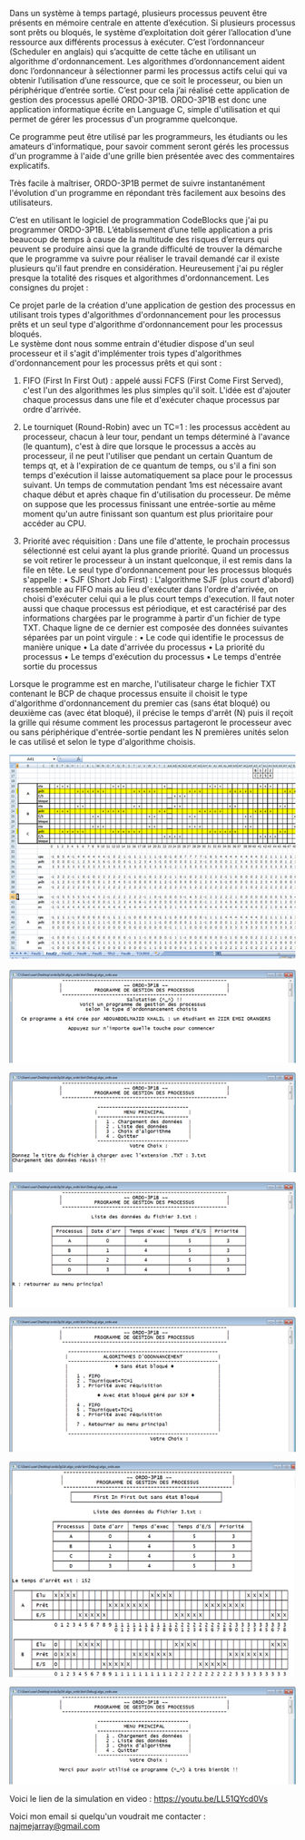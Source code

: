 Dans un système à temps partagé, plusieurs processus peuvent être présents en mémoire centrale en attente d’exécution. Si plusieurs processus sont prêts ou bloqués, le système d’exploitation doit gérer l’allocation d’une ressource aux différents processus à exécuter. C’est l’ordonnanceur (Scheduler en anglais) qui s’acquitte de cette tâche en utilisant un algorithme d'ordonnancement.
Les algorithmes d’ordonnancement aident donc l’ordonnanceur à sélectionner parmi les processus actifs celui qui va obtenir l’utilisation d’une ressource, que ce soit le processeur, ou bien un périphérique d’entrée sortie. 
C’est pour cela j’ai réalisé cette application de gestion des processus apellé ORDO-3P1B. 
ORDO-3P1B est donc une application informatique écrite en Language C, simple d'utilisation et qui permet de gérer les processus d'un programme quelconque.

Ce programme peut être utilisé par les programmeurs, les étudiants ou les amateurs d'informatique, pour savoir comment seront gérés les processus d'un programme à l'aide d'une grille bien présentée avec des commentaires explicatifs.

Très facile à maîtriser, ORDO-3P1B permet de suivre instantanément l'évolution d'un programme en répondant très facilement aux besoins des utilisateurs.

C’est en utilisant le logiciel de programmation CodeBlocks que j'ai pu programmer ORDO-3P1B. L’établissement d’une telle application a pris beaucoup  de temps à cause de la multitude des risques d’erreurs qui peuvent se produire ainsi que la grande difficulté de trouver la démarche que le programme va suivre pour réaliser le travail demandé car il existe plusieurs qu'il faut prendre en considération. Heureusement j'ai pu régler presque la totalité des risques et algorithmes d'ordonnancement.
Les consignes du projet :

Ce projet parle de la création d'une application de gestion des processus en utilisant trois types d'algorithmes d'ordonnancement pour les processus prêts et un seul type d'algorithme d'ordonnancement pour les processus bloqués.  
Le système dont nous somme entrain d'étudier dispose d'un seul processeur et il s'agit d'implémenter trois types d'algorithmes d'ordonnancement pour les processus prêts et qui sont :

1.	FIFO (First In First Out) : appelé aussi FCFS (First Come First Served), c'est l'un des algorithmes les plus simples qu'il soit. L'idée est d'ajouter chaque processus dans une file et d'exécuter chaque processus par ordre d'arrivée.

2.	Le tourniquet (Round-Robin) avec un TC=1 : les processus accèdent au processeur, chacun à leur tour, pendant un temps déterminé à l'avance (le quantum), c'est à dire que lorsque le processus a accès au processeur, il ne peut l'utiliser que pendant un certain Quantum de temps qt, et à l'expiration de ce quantum de temps, ou s'il a fini son temps d'exécution il laisse automatiquement sa place pour le processus suivant. Un temps de commutation pendant 1ms est nécessaire avant chaque début et après chaque fin d'utilisation du processeur. De même on suppose que les processus finissant une entrée-sortie au même moment qu'un autre finissant son quantum est plus prioritaire pour accéder au CPU.

3.	Priorité avec réquisition : Dans une file d'attente, le prochain processus sélectionné est celui ayant la plus grande priorité.  Quand un processus se voit retirer le processeur à un instant quelconque, il est remis dans la file en tête.
Le seul type d'ordonnancement pour les processus bloqués s'appelle : 
•	SJF (Short Job First) : L'algorithme SJF (plus court d'abord) ressemble au FIFO mais au lieu d'exécuter dans l'ordre d'arrivée, on choisi d'exécuter celui qui a le plus court temps d'execution.
Il faut noter aussi que chaque processus est périodique, et est caractérisé par des informations chargées par le programme à partir d'un fichier de type TXT. Chaque ligne de ce dernier est composée des données suivantes séparées par un point virgule : 
•	Le code qui identifie le processus de manière unique
•	La date d'arrivée du processus
•	La priorité du processus
•	Le temps d'exécution du processus
•	Le temps d'entrée sortie du processus

Lorsque le programme est en marche, l'utilisateur charge le fichier TXT contenant le BCP de chaque processus ensuite il choisit le type d'algorithme d'ordonnancement du premier cas (sans état bloqué) ou deuxième cas (avec état bloqué), il précise le temps d'arrêt (N) puis il reçoit la grille qui résume comment les processus partageront le processeur avec ou sans périphérique d'entrée-sortie pendant les N premières unités selon le cas utilisé  et selon le type d'algorithme choisis.  

<p align="center">
  <img src="/0.png">
</p>
<p align="center">
  <img src="/1.png">
</p>
<p align="center">
  <img src="/2.png">
</p>
<p align="center">
  <img src="/3.png">
</p>
<p align="center">
  <img src="/4.png">
</p>
<p align="center">
  <img src="/5.png">
</p>
<p align="center">
  <img src="/6.png">
</p>

Voici le lien de la simulation en video : https://youtu.be/LL51QYcd0Vs

Voici mon email si quelqu'un voudrait me contacter : najmejarray@gmail.com
